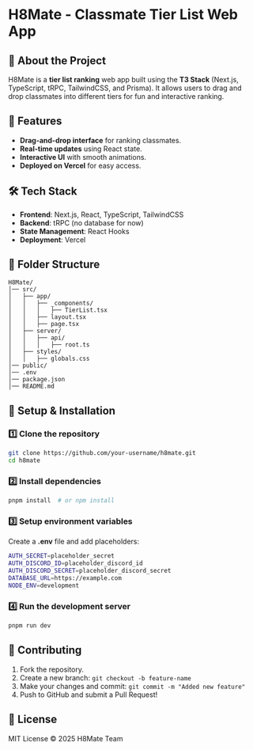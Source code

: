 # H8Mate - Classmate Tier List Web App

## 📌 About the Project
H8Mate is a **tier list ranking** web app built using the **T3 Stack** (Next.js, TypeScript, tRPC, TailwindCSS, and Prisma). It allows users to drag and drop classmates into different tiers for fun and interactive ranking.

## 🚀 Features
- **Drag-and-drop interface** for ranking classmates.
- **Real-time updates** using React state.
- **Interactive UI** with smooth animations.
- **Deployed on Vercel** for easy access.

## 🛠️ Tech Stack
- **Frontend**: Next.js, React, TypeScript, TailwindCSS
- **Backend**: tRPC (no database for now)
- **State Management**: React Hooks
- **Deployment**: Vercel

## 📂 Folder Structure
```
H8Mate/
│── src/
│   ├── app/
│   │   ├── _components/
│   │   │   ├── TierList.tsx
│   │   ├── layout.tsx
│   │   ├── page.tsx
│   ├── server/
│   │   ├── api/
│   │   │   ├── root.ts
│   ├── styles/
│   │   ├── globals.css
│── public/
│── .env
│── package.json
│── README.md
```

## 🔧 Setup & Installation
### 1️⃣ Clone the repository
```sh
git clone https://github.com/your-username/h8mate.git
cd h8mate
```

### 2️⃣ Install dependencies
```sh
pnpm install  # or npm install
```

### 3️⃣ Setup environment variables
Create a **.env** file and add placeholders:
```sh
AUTH_SECRET=placeholder_secret
AUTH_DISCORD_ID=placeholder_discord_id
AUTH_DISCORD_SECRET=placeholder_discord_secret
DATABASE_URL=https://example.com
NODE_ENV=development
```

### 4️⃣ Run the development server
```sh
pnpm run dev  
```


## 🤝 Contributing
1. Fork the repository.
2. Create a new branch: `git checkout -b feature-name`
3. Make your changes and commit: `git commit -m "Added new feature"`
4. Push to GitHub and submit a Pull Request!

## 📜 License
MIT License © 2025 H8Mate Team

